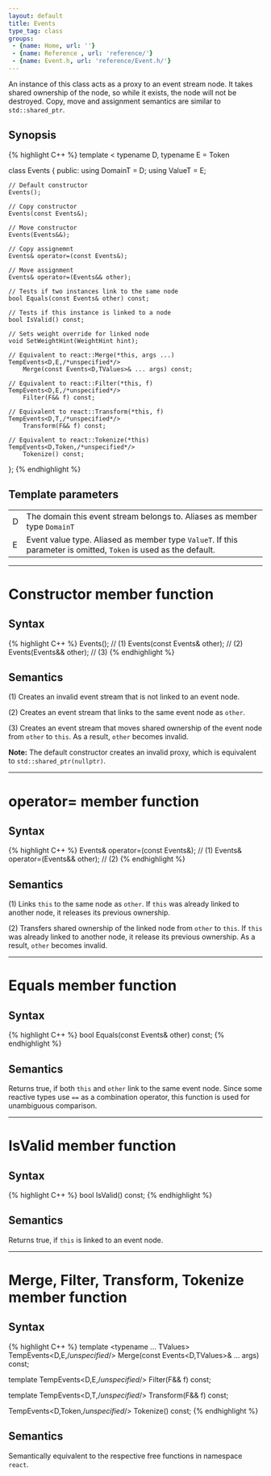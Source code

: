 ```yaml
---
layout: default
title: Events
type_tag: class
groups: 
 - {name: Home, url: ''}
 - {name: Reference , url: 'reference/'}
 - {name: Event.h, url: 'reference/Event.h/'}
---
```

An instance of this class acts as a proxy to an event stream node.
It takes shared ownership of the node, so while it exists, the node will not be destroyed.
Copy, move and assignment semantics are similar to `std::shared_ptr`.

## Synopsis
{% highlight C++ %}
template
<
    typename D,
    typename E = Token 
>
class Events
{
public:
    using DomainT = D;
    using ValueT = E;

    // Default constructor
    Events();

    // Copy constructor
    Events(const Events&);

    // Move constructor
    Events(Events&&);

    // Copy assignemnt
    Events& operator=(const Events&);

    // Move assignment
    Events& operator=(Events&& other);

    // Tests if two instances link to the same node
    bool Equals(const Events& other) const;

    // Tests if this instance is linked to a node
    bool IsValid() const;

    // Sets weight override for linked node
    void SetWeightHint(WeightHint hint);

    // Equivalent to react::Merge(*this, args ...)
    TempEvents<D,E,/*unspecified*/>
        Merge(const Events<D,TValues>& ... args) const;

    // Equivalent to react::Filter(*this, f)
    TempEvents<D,E,/*unspecified*/>
        Filter(F&& f) const;

    // Equivalent to react::Transform(*this, f)
    TempEvents<D,T,/*unspecified*/>
        Transform(F&& f) const;

    // Equivalent to react::Tokenize(*this)
    TempEvents<D,Token,/*unspecified*/>
        Tokenize() const;
};
{% endhighlight %}

## Template parameters
<table class="wide_table">
    <tr>
        <td class="descriptor_cell">D</td>
        <td>The domain this event stream belongs to. Aliases as member type <code>DomainT</code></td>
    </tr>
    <tr>
        <td class="descriptor_cell">E</td>
        <td>Event value type. Aliased as member type <code>ValueT</code>. If this parameter is omitted, <code>Token</code> is used as the default.</td>
    </tr>
</table>

-----

<h1>Constructor <span class="type_tag">member function</span></h1>

## Syntax
{% highlight C++ %}
Events();                    // (1)
Events(const Events& other); // (2)
Events(Events&& other);      // (3)
{% endhighlight %}

## Semantics
(1) Creates an invalid event stream that is not linked to an event node.

(2) Creates an event stream that links to the same event node as `other`.

(3) Creates an event stream that moves shared ownership of the event node from `other` to `this`.
As a result, `other` becomes invalid.

**Note:** The default constructor creates an invalid proxy, which is equivalent to `std::shared_ptr(nullptr)`.

-----

<h1>operator= <span class="type_tag">member function</span></h1>

## Syntax
{% highlight C++ %}
Events& operator=(const Events&);   // (1)
Events& operator=(Events&& other);  // (2)
{% endhighlight %}

## Semantics
(1) Links `this` to the same node as `other`. If `this` was already linked to another node, it releases its previous ownership.

(2) Transfers shared ownership of the linked node from `other` to `this`.
If `this` was already linked to another node, it release its previous ownership.
As a result, `other` becomes invalid.

-----

<h1>Equals <span class="type_tag">member function</span></h1>

## Syntax
{% highlight C++ %}
bool Equals(const Events& other) const;
{% endhighlight %}

## Semantics
Returns true, if both `this` and `other` link to the same event node.
Since some reactive types use `==` as a combination operator, this function is used for unambiguous comparison.

-----

<h1>IsValid <span class="type_tag">member function</span></h1>

## Syntax
{% highlight C++ %}
bool IsValid() const;
{% endhighlight %}

## Semantics
Returns true, if `this` is linked to an event node.

-----

<h1>Merge, Filter, Transform, Tokenize <span class="type_tag">member function</span></h1>

## Syntax
{% highlight C++ %}
template <typename ... TValues>
TempEvents<D,E,/*unspecified*/> Merge(const Events<D,TValues>& ... args) const;

template <typename F>
TempEvents<D,E,/*unspecified*/> Filter(F&& f) const;

template <typename F>
TempEvents<D,T,/*unspecified*/> Transform(F&& f) const;

TempEvents<D,Token,/*unspecified*/> Tokenize() const;
{% endhighlight %}

## Semantics
Semantically equivalent to the respective free functions in namespace `react`.